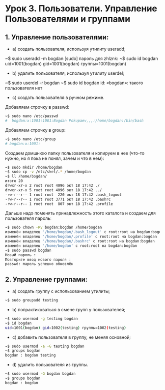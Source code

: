 # Урок 3. Пользователи. Управление Пользователями и группами

## 1. Управление пользователями:

- a) создать пользователя, используя утилиту useradd;

~$ sudo useradd -m bogdan
[sudo] пароль для zhlznk: 
~$ sudo id bogdan
uid=1001(bogdan) gid=1001(bogdan) группы=1001(bogdan)

- b) удалить пользователя, используя утилиту userdel;

~$ sudo userdel -r bogdan
~$ sudo id bogdan
id: «bogdan»: такого пользователя нет

- c) создать пользователя в ручном режиме.

Добавляем строчку в passwd:
```sh
~$ sudo nano /etc/passwd 
#  bogdan:x:1001:1001:Bogdan Pokupaev,,,:/home/bogdan:/bin/bash
```

Добавляем строчку в group:
```sh
~$ sudo nano /etc/group
# bogdan:x:1001:
```
Создаем домшнюю папку пользователя и копируем в нее (что-то нужно, но я пока не понял, зачем и что в нем):
```sh
~$ sudo mkdir /home/bogdan
~$ sudo cp -v /etc/skel/.* /home/bogdan
~$ ll /home/bogdan/
итого 20
drwxr-xr-x 2 root root 4096 окт 18 17:42 ./
drwxr-xr-x 5 root root 4096 окт 18 17:42 ../
-rw-r--r-- 1 root root  220 окт 18 17:42 .bash_logout
-rw-r--r-- 1 root root 3771 окт 18 17:42 .bashrc
-rw-r--r-- 1 root root  807 окт 18 17:42 .profile
```
Дальше надо поменять принадлежность этого каталога и создаем для пользователя пароль:
```sh
~$ sudo chown -Rv bogdan:bogdan /home/bogdan
изменён владелец '/home/bogdan/.bash_logout' с root:root на bogdan:bogdan
изменён владелец '/home/bogdan/.profile' с root:root на bogdan:bogdan
изменён владелец '/home/bogdan/.bashrc' с root:root на bogdan:bogdan
изменён владелец '/home/bogdan' с root:root на bogdan:bogdan
~$ sudo passwd bogdan
Новый пароль : 
Повторите ввод нового пароля : 
passwd: пароль успешно обновлён
```

## 2. Управление группами:
- a) создать группу с использованием утилиты;
```sh
~$ sudo groupadd testing
```

- b) попрактиковаться в смене групп у пользователей;
```sh
~$ sudo usermod -g testing bogdan
~$ id bogdan
uid=1001(bogdan) gid=1002(testing) группы=1002(testing)
```

- c) добавить пользователя в группу, не меняя основной;

```sh
~$ sudo usermod -a -G testing bogdan
~$ groups bogdan
bogdan : bogdan testing
```

- d) удалить пользователя из группы.
```sh
~$ sudo usermod -G bogdan bogdan
~$ groups bogdan
bogdan : bogdan
```




